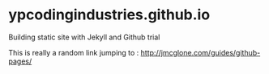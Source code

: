 # ypcodingindustries.github.io
Building static site with Jekyll and Github trial 

This is really a random link jumping to : http://jmcglone.com/guides/github-pages/

